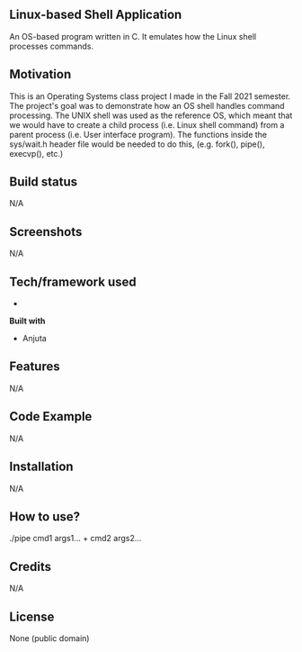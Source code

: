 ## Linux-based Shell Application
An OS-based program written in C. It emulates how the Linux shell processes commands.

## Motivation
This is an Operating Systems class project I made in the Fall 2021 semester. The project's goal was to demonstrate how an OS shell handles command processing. The UNIX shell was used as the reference OS, which meant that we would have to create a child process (i.e. Linux shell command) from a parent process (i.e. User interface program). The functions inside the sys/wait.h header file would be needed to do this, (e.g. fork(), pipe(), execvp(), etc.)

## Build status
N/A
 
## Screenshots
N/A

## Tech/framework used
-

<b>Built with</b>
- Anjuta

## Features
N/A

## Code Example
N/A

## Installation
N/A

## How to use?
./pipe cmd1 args1... + cmd2 args2...


## Credits
N/A

## License
None (public domain)
